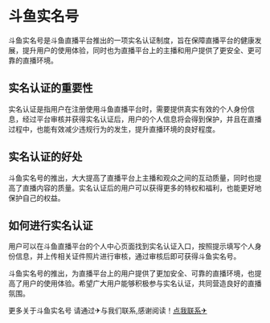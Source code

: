 # 斗鱼实名号

斗鱼实名号是斗鱼直播平台推出的一项实名认证制度，旨在保障直播平台的健康发展，提升用户的使用体验，同时也为直播平台上的主播和用户提供了更安全、更可靠的直播环境。

## 实名认证的重要性

实名认证是指用户在注册使用斗鱼直播平台时，需要提供真实有效的个人身份信息，经过平台审核并获得实名认证后，用户的个人信息将会得到保护，并且在直播过程中，也能有效减少违规行为的发生，提升直播环境的良好程度。

## 实名认证的好处

斗鱼实名号的推出，大大提高了直播平台上主播和观众之间的互动质量，同时也提高了直播内容的质量。实名认证后的用户可以获得更多的特权和福利，也能更好地保护自己的权益。

## 如何进行实名认证

用户可以在斗鱼直播平台的个人中心页面找到实名认证入口，按照提示填写个人身份信息，并上传相关证件照片进行审核，通过审核后即可获得斗鱼实名号。

斗鱼实名号的推出，为直播平台上的用户提供了更加安全、可靠的直播环境，也提高了用户的使用体验。希望广大用户能够积极参与实名认证，共同营造良好的直播氛围。

更多关于斗鱼实名号 请通过✈与我们联系,感谢阅读！[点我联系✈](https://en.k02.cc)